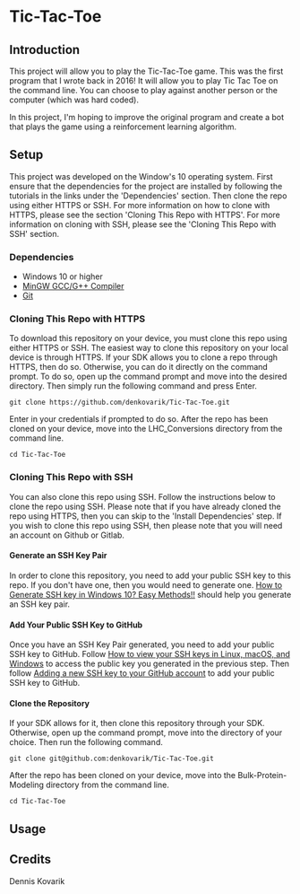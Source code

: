 # Tic-Tac-Toe

## Introduction
This project will allow you to play the Tic-Tac-Toe game. This was the first program that I wrote back in 2016! It will allow you to play Tic Tac Toe on the command line. You can choose to play against another person or the computer (which was hard coded).

In this project, I'm hoping to improve the original program and create a bot that plays the game using a reinforcement learning algorithm. 

## Setup
This project was developed on the Window's 10 operating system. First ensure that the dependencies for the project are installed by following the tutorials in the links under the 'Dependencies' section. Then clone the repo using either HTTPS or SSH. For more information on how to clone with HTTPS, please see the section 'Cloning This Repo with HTTPS'. For more information on cloning with SSH, please see the 'Cloning This Repo with SSH' section.

### Dependencies
* Windows 10 or higher
* [MinGW GCC/G++ Compiler](https://semicolon.dev/windows/how-to-install-mingw-gcc-g-compiler-windows-10-11-2023)
* [Git](https://www.howtogeek.com/832083/how-to-install-git-on-windows/)

### Cloning This Repo with HTTPS
To download this repository on your device, you must clone this repo using either HTTPS or SSH. The easiest way to clone this repository on your local device is through HTTPS. If your SDK allows you to clone a repo through HTTPS, then do so. Otherwise, you can do it directly on the command prompt. To do so, open up the command prompt and move into the desired directory. Then simply run the following command and press Enter.

```
git clone https://github.com/denkovarik/Tic-Tac-Toe.git
```

Enter in your credentials if prompted to do so. After the repo has been cloned on your device, move into the LHC_Conversions directory from the command line.

```
cd Tic-Tac-Toe
```

### Cloning This Repo with SSH
You can also clone this repo using SSH. Follow the instructions below to clone the repo using SSH. Please note that if you have already cloned the repo using HTTPS, then you can skip to the 'Install Dependencies' step. If you wish to clone this repo using SSH, then please note that you will need an account on Github or Gitlab.

#### Generate an SSH Key Pair
In order to clone this repository, you need to add your public SSH key to this repo. If you don't have one, then you would need to generate one. [How to Generate SSH key in Windows 10? Easy Methods!!](https://www.howtogeek.com/762863/how-to-generate-ssh-keys-in-windows-10-and-windows-11/) should help you generate an SSH key pair.

#### Add Your Public SSH Key to GitHub
Once you have an SSH Key Pair generated, you need to add your public SSH key to GitHub. Follow [How to view your SSH keys in Linux, macOS, and Windows](https://www.techrepublic.com/article/how-to-view-your-ssh-keys-in-linux-macos-and-windows/) to access the public key you generated in the previous step. Then follow [Adding a new SSH key to your GitHub account](https://docs.github.com/en/github/authenticating-to-github/adding-a-new-ssh-key-to-your-github-account) to add your public SSH key to GitHub.

#### Clone the Repository
If your SDK allows for it, then clone this repository through your SDK. Otherwise, open up the command prompt, move into the directory of your choice. Then run the following command.
```
git clone git@github.com:denkovarik/Tic-Tac-Toe.git
```
After the repo has been cloned on your device, move into the Bulk-Protein-Modeling directory from the command line.
```
cd Tic-Tac-Toe
```


## Usage

## Credits
Dennis Kovarik

